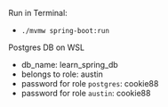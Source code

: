 Run in Terminal:
- `./mvmw spring-boot:run`

Postgres DB on WSL
- db_name: learn_spring_db
- belongs to role: austin
- password for role `postgres`: cookie88
- password for role `austin`: cookie88
